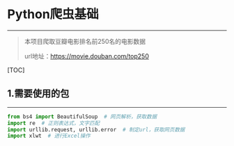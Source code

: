 # Python爬虫基础

---

> 本项目爬取豆瓣电影排名前250名的电影数据
>
> url地址：https://movie.douban.com/top250

[TOC]

## 1.需要使用的包

---

```python
from bs4 import BeautifulSoup  # 网页解析，获取数据
import re  # 正则表达式，文字匹配
import urllib.request, urllib.error  # 制定url，获取网页数据
import xlwt  # 进行Excel操作
```

